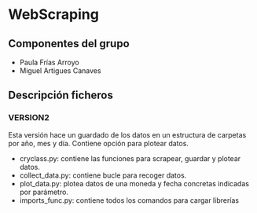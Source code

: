 # WebScraping

## Componentes del grupo
- Paula Frías Arroyo
- Miguel Artigues Canaves

## Descripción ficheros
### VERSION2
Esta versión hace un guardado de los datos en un estructura de carpetas por año, mes y día. Contiene opción para plotear datos.
  - cryclass.py: contiene las funciones para scrapear, guardar y plotear datos.
  - collect_data.py: contiene bucle para recoger datos.
  - plot_data.py: plotea datos de una moneda y fecha concretas indicadas por parámetro.
  - imports_func.py: contiene todos los comandos para cargar librerías
